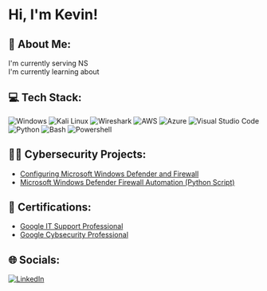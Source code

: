 <h1>Hi, I'm Kevin! </h1>

<h2>💫 About Me:</h2>
   I'm currently serving NS</br>
   I'm currently learning about</br>

<h2>💻 Tech Stack:</h2>

![Windows](https://img.shields.io/badge/Windows-0078D4.svg?style=for-the-badge&logo=Windows&logoColor=white)
![Kali Linux](https://img.shields.io/badge/Kali%20Linux-557C94.svg?style=for-the-badge&logo=Kali-Linux&logoColor=white)
![Wireshark](https://img.shields.io/badge/Wireshark-1679A7.svg?style=for-the-badge&logo=Wireshark&logoColor=white)
![AWS](https://img.shields.io/badge/Amazon%20AWS-232F3E.svg?style=for-the-badge&logo=Amazon-AWS&logoColor=white)
![Azure](https://img.shields.io/badge/Microsoft%20Azure-0078D4.svg?style=for-the-badge&logo=Microsoft-Azure&logoColor=white)
![Visual Studio Code](https://img.shields.io/badge/Visual%20Studio%20Code-007ACC.svg?style=for-the-badge&logo=Visual-Studio-Code&logoColor=white)
![Python](https://img.shields.io/badge/Python-3776AB.svg?style=for-the-badge&logo=Python&logoColor=white)
![Bash](https://img.shields.io/badge/GNU%20Bash-4EAA25.svg?style=for-the-badge&logo=GNU-Bash&logoColor=white)
![Powershell](https://img.shields.io/badge/PowerShell-5391FE.svg?style=for-the-badge&logo=PowerShell&logoColor=white)

<h2>👨‍💻 Cybersecurity Projects:</h2>

- [Configuring Microsoft Windows Defender and Firewall](https://github.com/kevinnyeo/MicrosoftWindowsDefenderFirewall)
- [Microsoft Windows Defender Firewall Automation (Python Script)](https://github.com/kevinnyeo/FirewallAutomation)

<h2>📝 Certifications: </h2>

- [Google IT Support Professional](https://github.com/joshmadakor1/Algorithms-Practice)
- [Google Cybsecurity Professional](https://github.com/joshmadakor1/Algorithms-Practice)

## 🌐 Socials:
[![LinkedIn](https://img.shields.io/badge/LinkedIn-%230077B5.svg?logo=linkedin&logoColor=white)](https://linkedin.com/in/kevinyeo) 






<!--
Here are some ideas to get you started:


- 🔭 I’m currently working on ...
- 🌱 I’m currently learning ...
- 👯 I’m looking to collaborate on ...
- 🤔 I’m looking for help with ...
- 💬 Ask me about ...
- 📫 How to reach me: ...
- 😄 Pronouns: ...
- ⚡ Fun fact: ...
-->
